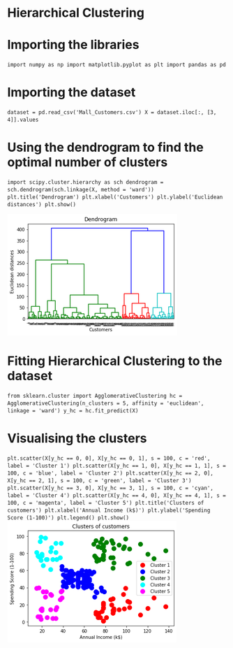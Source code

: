 # Hierarchical Clustering
# Importing the libraries
``import numpy as np
import matplotlib.pyplot as plt
import pandas as pd``


# Importing the dataset
`dataset = pd.read_csv('Mall_Customers.csv')
X = dataset.iloc[:, [3, 4]].values`


# Using the dendrogram to find the optimal number of clusters
`import scipy.cluster.hierarchy as sch
dendrogram = sch.dendrogram(sch.linkage(X, method = 'ward'))
plt.title('Dendrogram')
plt.xlabel('Customers')
plt.ylabel('Euclidean distances')
plt.show()`

![hc plots](https://github.com/m2rik/m2rik.github.io/blob/master/images/hc1.png)
# Fitting Hierarchical Clustering to the dataset
`from sklearn.cluster import AgglomerativeClustering
hc = AgglomerativeClustering(n_clusters = 5, affinity = 'euclidean', linkage = 'ward')
y_hc = hc.fit_predict(X)`

# Visualising the clusters
`plt.scatter(X[y_hc == 0, 0], X[y_hc == 0, 1], s = 100, c = 'red', label = 'Cluster 1')
plt.scatter(X[y_hc == 1, 0], X[y_hc == 1, 1], s = 100, c = 'blue', label = 'Cluster 2')
plt.scatter(X[y_hc == 2, 0], X[y_hc == 2, 1], s = 100, c = 'green', label = 'Cluster 3')
plt.scatter(X[y_hc == 3, 0], X[y_hc == 3, 1], s = 100, c = 'cyan', label = 'Cluster 4')
plt.scatter(X[y_hc == 4, 0], X[y_hc == 4, 1], s = 100, c = 'magenta', label = 'Cluster 5')
plt.title('Clusters of customers')
plt.xlabel('Annual Income (k$)')
plt.ylabel('Spending Score (1-100)')
plt.legend()
plt.show()`
![hc plots](https://github.com/m2rik/m2rik.github.io/blob/master/images/hc.png)
